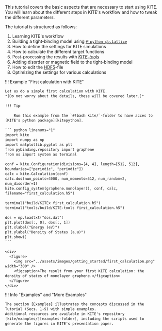 This tutorial covers the basic aspects that are necessary to start using KITE.
You will learn about the different steps in KITE's workflow and how to tweak the different parameters.

The tutorial is structured as follows:

1. Learning KITE's workflow
2. Building a tight-binding model using [`#!python pb.Lattice`][lattice]
3. How to define the settings for KITE simulations
4. How to calculate the different target functions 
5. Post-processing the results with [*KITE-tools*][kitetools]
6. Adding disorder or magnetic field to the tight-binding model
7. How to edit the [HDF5]-file
8. Optimizing the settings for various calculations

!!! Example "First calculation with KITE"
    
    Let us do a simple first calculation with KITE.
    *(Do not worry about the details, these will be covered later.)*

    !!! Tip
    
        Run this example from the `#!bash kite/`-folder to have acces to [KITE's python package][kitepython].

    ``` python linenums="1"
    import kite
    import numpy as np
    import matplotlib.pyplot as plt 
    from pybinding.repository import graphene
    from os import system as terminal

    conf = kite.Configuration(divisions=[4, 4], length=[512, 512], boundaries=["periodic", "periodic"])
    calc = kite.Calculation(conf)
    calc.dos(num_points=4000, num_moments=512, num_random=2, num_disorder=1)
    kite.config_system(graphene.monolayer(), conf, calc, filename="first_calculation.h5")

    terminal("build/KITEx first_calculation.h5")
    terminal("tools/build/KITE-tools first_calculation.h5")

    dos = np.loadtxt("dos.dat")
    plt.plot(dos[:, 0], dos[:, 1])
    plt.xlabel("Energy (eV)")
    plt.ylabel("Density of States (a.u)")
    plt.show()
    ```
  
    <div>
      <figure>
        <img src="../assets/images/getting_started/first_calculation.png" width="300" />
        <figcaption>The result from your first KITE calculation: the density of states of monolayer graphene.</figcaption>
      </figure>
    </div>



!!! Info "Examples" and "More Examples"
    
    The section [Examples] illustrates the concepts discussed in the Tutorial (Secs. 1-9) with simple examples.
    Additional resources are available in KITE's repository [kite/examples/][examples-folder], including the scripts used to generate the figures in KITE's presentation paper.   


[HDF5]: https://www.hdfgroup.org
[pybinding]: https://docs.pybinding.site/en/stable
[lattice]: https://docs.pybinding.site/en/stable/_api/pybinding.Lattice.html
[documentation]: ../documentation/index.md
[tightbinding]: ../documentation/tight_binding.md

[lattice-tutorial]: tb_model.md

[kitepython]: ../api/kite.md
[kitex]: ../api/kitex.md
[kitetools]: ../api/kite-tools.md

[calculation]: calculation.md.md
[disorder]: disorder.md
[Examples]: examples/graphene.md

[configuration]: ../api/kite.md#configuration
[configuration-divisions]: ../api/kite.md#configuration-divisions
[configuration-length]: ../api/kite.md#configuration-length
[configuration-boundaries]: ../api/kite.md#configuration-boundaries
[configuration-is_complex]: ../api/kite.md#configuration-is_complex
[configuration-precision]: ../api/kite.md#configuration-precision
[configuration-spectrum_range]: ../api/kite.md#configuration-spectrum_range
[configuration-angles]: ../api/kite.md#configuration-angles
[configuration-custom_local]: ../api/kite.md#configuration-custom_local
[configuration-custom_local_print]: ../api/kite.md#configuration-custom_local_print
[calculation]: ../api/kite.md#calculation

[examples-folder]: more_examples/additional_examples.md

